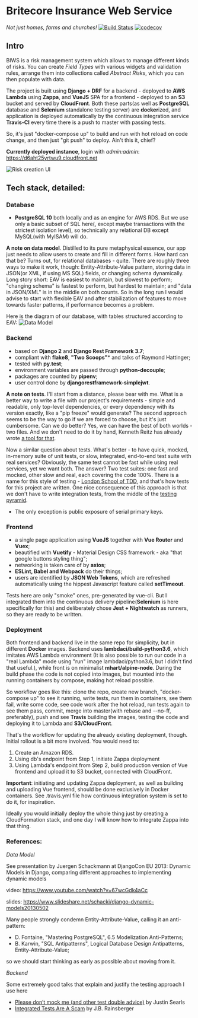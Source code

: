 # Britecore Insurance Web Service
*Not just homes, farms and churches!*
[![Build Status](https://travis-ci.org/andrew-snek/project-x.svg?branch=master)](https://travis-ci.org/andrew-snek/project-x)
[![codecov](https://codecov.io/gh/andrew-snek/project-x/branch/master/graph/badge.svg)](https://codecov.io/gh/andrew-snek/project-x)
## Intro
BIWS is a risk management system which allows to manage different kinds of risks. You can create *Field Types* with various widgets and validation rules, arrange them into collections called *Abstract Risks*, which you can then populate with data.

The project is built using **Django + DRF** for a backend - deployed to **AWS Lambda** using **Zappa**, and **VueJS** SPA for a frontend - deployed to an **S3** bucket and served by **CloudFront**. Both these parts(as well as **PostgreSQL** database and **Selenium** standalone testing server) are **docker**ized, and application is deployed automatically by the continuous integration service **Travis-CI** every time there is a push to master with passing tests.

So, it's just "docker-compose up" to build and run with hot reload on code change, and then just "git push" to deploy. Ain't this it, chief?

**Currently deployed instance**, login with *admin:admin*: https://d6aht25yrtwu9.cloudfront.net

![Risk creation UI](https://user-images.githubusercontent.com/45121397/50987101-4bb08e00-1511-11e9-9923-0b166302a576.png)


## Tech stack, detailed:
### Database
- **PostgreSQL 10** both locally and as an engine for AWS RDS. But we use only a basic subset of SQL here(, except maybe transactions with the strictest isolation level), so technically any relational DB except MySQL(with MyISAM) will do.

**A note on data model**. Distilled to its pure metaphysical essence, our app just needs to allow users to create and fill in different forms. How hard can that be? Turns out, for relational databases - quite. There are roughly three ways to make it work, though: Entity-Attribute-Value pattern, storing data in JSON(or XML, if using MS SQL) fields, or changing schema dynamically. Long story short: EAV is easiest to maintain, but slowest to perform; "changing schema" is fastest to perform, but hardest to maintain; and "data in JSON/XML" is in the middle on both counts. So in the long run I would advise to start with flexible EAV and after stabilization of features to move towards faster patterns, if performance becomes a problem.

Here is the diagram of our database, with tables structured according to EAV:
![Data Model](https://user-images.githubusercontent.com/45121397/50982309-91675980-1505-11e9-8acf-8fa8c23ce3a2.png)



### Backend
  - based on **Django 2** and **Django Rest Framework 3.7**;
  - compliant with **flake8**, **"Two Scoops"*** and talks of Raymond Hattinger;
  - tested with **py.test**;
  - environment variables are passed through **python-decouple**;
  - packages are counted by **pipenv**;
  - user control done by **djangorestframework-simplejwt**.

**A note on tests**. I'll start from a distance, please bear with me. What is a better way to write a file with our project's requirements - simple and readable, only top-level dependencies, or every dependency with its version exactly, like a "pip freeze" would generate? The second approach seems to be the way to go if we are forced to choose, but it's just cumbersome. Can we do better? Yes, we can have the best of both worlds - two files. And we don't need to do it by hand, Kenneth Reitz has already wrote [a tool for that](https://www.kennethreitz.org/essays/a-better-pip-workflow).

Now a similar question about tests. What's better - to have quick, mocked, in-memory suite of unit tests, or slow, integrated, end-to-end test suite with real services? Obviously, the same test cannot be fast while using real services, yet we want both. The answer? Two test suites: one fast and mocked, other slow and real, each covering the code 100%. There is a name for this style of testing - [London School of TDD](https://github.com/testdouble/contributing-tests/wiki/London-school-TDD), and that's how tests for this project are written. One nice consequence of this approach is that we don't have to write integration tests, from the middle of the [testing pyramid](https://github.com/testdouble/contributing-tests/wiki/Testing-Pyramid).

* The only exception is public exposure of serial primary keys.

### Frontend
- a single page application using **VueJS** together with **Vue Router** and **Vuex**;
- beautified with **Vuetify** - Material Design CSS framework - aka "that google buttons styling thing";
- networking is taken care of by **axios**;
- **ESLint, Babel and Webpack** do their things;
- users are identified by **JSON Web Tokens**, which are refreshed automatically using the hippest Javascript feature called **setTimeout**.

Tests here are only "smoke" ones, pre-generated by vue-cli. But I integrated them into the continuous delivery pipeline(**Selenium** is here specifically for this) and deliberately chose **Jest + Nightwatch** as runners, so they are ready to be written.

### Deployment
Both frontend and backend live in the same repo for simplicity, but in different **Docker** images. Backend uses **lambdaci/build-python3.6**, which imitates AWS Lambda environment (It is also possible to run our code in a "real Lambda" mode using "run" image lambdaci/python3.6, but I didn't find that useful.), while front is on minimalist **mhart/alpine-node**. During the build phase the code is not copied into images, but mounted into the running containers by compose, making hot reload possible.

So workflow goes like this: clone the repo, create new branch, "docker-compose up" to see it running, write tests, run them in containers, see them fail, write some code, see code work after the hot reload, run tests again to see them pass, commit, merge into master(with rebase and --no-ff, preferably), push and see **Travis** building the images, testing the code and deploying it to Lambda and **S3/CloudFront**.

That's the workflow for updating the already existing deployment, though. Initial rollout is a bit more involved. You would need to:
1. Create an Amazon RDS.
2. Using db's endpoint from Step 1, initiate Zappa deployment
3. Using Lambda's endpoint from Step 2, build production version of Vue frontend and upload it to S3 bucket, connected with CloudFront.

**Important**: initiating and updating Zappa deployment, as well as building and uploading Vue frontend, should be done exclusively in Docker containers. See .travis.yml file how continuous integration system is set to do it, for inspiration.

Ideally you would initially deploy the whole thing just by creating a CloudFormation stack, and one day I will know how to integrate Zappa into that thing.

### References:
*Data Model*

See presentation by Juergen Schackmann at DjangoCon EU 2013: Dynamic Models in Django, comparing different approaches to implementing dynamic models

video: https://www.youtube.com/watch?v=67wcGdk4aCc

slides: https://www.slideshare.net/schacki/django-dynamic-models20130502

Many people strongly condemn Entity-Attribute-Value, calling it an anti-pattern:
- D. Fontaine, "Mastering PostgreSQL", 6.5 Modelization Anti-Patterns;
- B. Karwin, "SQL Antipatterns", Logical Database Design Antipatterns, Entity-Attribute-Value;

so we should start thinking as early as possible about moving from it.

*Backend*

Some extremely good talks that explain and justify the testing approach I use here
- [Please don’t mock me (and other test double advice)](https://vimeo.com/257056050) by Justin Searls
- [Integrated Tests Are A Scam](https://vimeo.com/80533536) by J.B. Rainsberger

